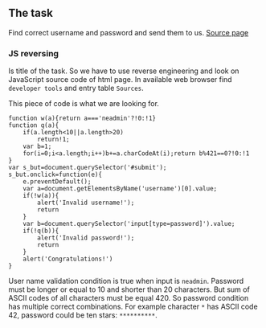 ## The task

Find correct username and password and send them to us. [Source page](https://pentest.join.eset.com/js-reverzing)

### JS reversing
Is title of the task. So we have to use reverse engineering and look on JavaScript source code of html page.
In available web browser find `developer tools` and entry table `Sources`.

This piece of code is what we are looking for.
```
function w(a){return a==='neadmin'?!0:!1}
function q(a){
    if(a.length<10||a.length>20)
        return!1;
    var b=1;
    for(i=0;i<a.length;i++)b+=a.charCodeAt(i);return b%421==0?!0:!1
}
var s_but=document.querySelector('#submit');
s_but.onclick=function(e){
    e.preventDefault();
    var a=document.getElementsByName('username')[0].value;
    if(!w(a)){
        alert('Invalid username!');
        return
    }
    var b=document.querySelector('input[type=password]').value;
    if(!q(b)){
        alert('Invalid password!');
        return
    }
    alert('Congratulations!')
}

```

User name validation condition is true when input is `neadmin`. Password must be longer or equal to 10 and shorter 
than 20 characters. But sum of ASCII codes of all characters must be equal 420. So password condition has multiple 
correct combinations. For example character `*` has ASCII code 42, password could be ten stars: `**********`.
 
